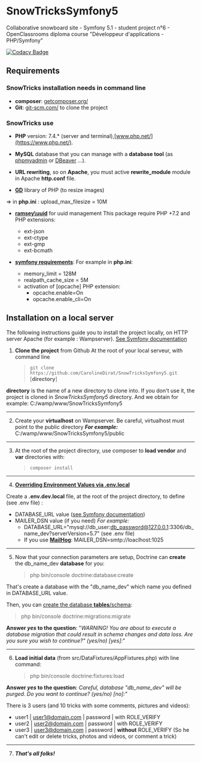 # SnowTricksSymfony5
Collaborative snowboard site - Symfony 5.1 - student project n°6 - OpenClassrooms  diploma course "Développeur d'applications - PHP/Symfony"

[![Codacy Badge](https://app.codacy.com/project/badge/Grade/7ee9cfc490a74bc78aa4a9e35937cec2)](https://www.codacy.com/manual/CarolineDirat/SnowTricksSymfony5?utm_source=github.com&amp;utm_medium=referral&amp;utm_content=CarolineDirat/SnowTricksSymfony5&amp;utm_campaign=Badge_Grade)

## Requirements

### SnowTricks installation needs in command line
  - **composer**:  [getcomposer.org/](https://getcomposer.org/)
  - **Git**: [git-scm.com/](https://git-scm.com/) to clone the project

### SnowTricks use

  - **PHP** version: 7.4.* (server and terminal),[www.php.net/](https://www.php.net/).

  - **MySQL** database that you can manage with a **database tool** (as [phpmyadmin](https://www.phpmyadmin.net/) or [DBeaver](https://dbeaver.io/) ...).

  - **URL rewriting**, so on **Apache**, you must active **rewrite_module** module in Apache **http.conf** file.

  - **[GD](https://www.php.net/manual/en/book.image.php)** library of PHP (to resize images)

  => in **php.ini** : upload_max_filesize = 10M
  - **[ramsey\uuid](https://github.com/ramsey/uuid)** for uuid management
  This package require PHP +7.2 and PHP extensions:
    - ext-json
    - ext-ctype
    - ext-gmp
    - ext-bcmath

  - **[symfony requirements](https://symfony.com/doc/current/setup.html#technical-requirements)**:
  For example in **php.ini**:
    - memory_limit = 128M
    - realpath_cache_size = 5M
    - activation of [opcache] PHP extension:
      - opcache.enable=On
      - opcache.enable_cli=On

## Installation on a local server

The following instructions guide you to install the project locally, on HTTP server Apache (for example : Wampserver). [See Symfony documentation](https://symfony.com/doc/current/setup.html#setting-up-an-existing-symfony-project) 

1. **Clone the project** from Github 
   At the root of your local serveur, with command line
   > `git clone  https://github.com/CarolineDirat/SnowTricksSymfony5.git` [**directory**]

**directory** is the name of a new directory to clone into. 
If you don't use it, the project is cloned in *SnowTricksSymfony5* directory. And we obtain for example: C:/wamp/www/SnowTricksSymfony5

--------
2. Create your **virtualhost** on Wampserver.
Be careful, virtualhost must point to the public directory
**_For example:_** C:/wamp/www/SnowTricksSymfony5/public

--------
3. At the root of the project directory, use composer to **load vendor** and **var** directories with:
   > `composer install`
   
--------
4. **[Overriding Environment Values via .env.local](https://symfony.com/doc/current/configuration.html#overriding-environment-values-via-env-local)**

Create a **.env.dev.local** file, at the root of the project directory, to define (see .env file) :
- DATABASE_URL value ([see Symfony documentation](https://symfony.com/doc/current/doctrine.html#configuring-the-database))
- MAILER_DSN value (if you need)
_For example:_
  - DATABASE_URL="mysql://db_user:db_password@127.0.0.1:3306/db_name_dev?serverVersion=5.7" (see .env file)
  - If you use **[MailHog](https://github.com/mailhog/MailHog)**: MAILER_DSN=smtp://loaclhost:1025

--------
5. Now that your connection parameters are setup, Doctrine can **create** the db_name_dev **database** for you:
   > php bin/console doctrine:database:create

That's create a database with the "db_name_dev" which name you defined in DATABASE_URL value.

Then, you can [create the database **tables**/schema](https://symfony.com/doc/current/doctrine.html#migrations-creating-the-database-tables-schema):
   
   > php bin/console doctrine:migrations:migrate

**Answer _yes_ to the question**: "_WARNING! You are about to execute a database migration that could result in schema changes and data loss. Are you sure you wish to continue?" (yes/no) [yes]:_"

--------
6. **Load initial data** (from src/DataFixtures/AppFixtures.php) with line command:
   > php bin/console doctrine:fixtures:load

**Answer _yes_ to the question**: _Careful, database "db_name_dev" will be purged. Do you want to continue? (yes/no) [no]:"_

There is 3 users (and 10 tricks with some comments, pictures and videos):
  - user1 | user1@domain.com | password | with ROLE_VERIFY
  - user2 | user2@domain.com | password | with ROLE_VERIFY
  - user3 | user3@domain.com | password | **without** ROLE_VERIFY (So he can't edit or delete tricks, photos and videos, or comment a trick)

--------
7. _**That's all folks!**_ 








